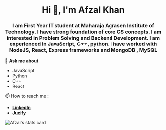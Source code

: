 <h1 align="center">Hi 👋, I'm Afzal Khan</h1>
<h3 align="center">I am First Year IT student at Maharaja Agrasen Institute of Technology. I have strong foundation of core CS concepts. I am interested in Problem Solving and Backend Development. I am experienced in JavaScript, C++, python. I have worked with NodeJS, React, Express frameworks and MongoDB , MySQL </h3>

💬 **Ask me about**
  - JavaScript
  - Python
  - C++
  - React

📫 How to reach me : 
 - [**LinkedIn**](https://www.linkedin.com/in/afzal-khan) <a href="https://www.linkedin.com/in/afzal-khan-802109208" target="_blank"></a>
 - [**Jucify**](https://afzl210.github.io/Jucify/)

<p align="left"> <img src="https://github-readme-stats.vercel.app/api?username=AFZL210&show_icons=true&count_private=true&theme=algolia" alt="Afzal's stats card"/> </p>
